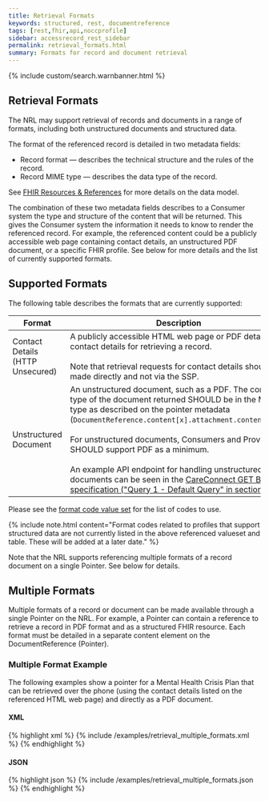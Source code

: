 ```yaml
---
title: Retrieval Formats
keywords: structured, rest, documentreference
tags: [rest,fhir,api,noccprofile]
sidebar: accessrecord_rest_sidebar
permalink: retrieval_formats.html
summary: Formats for record and document retrieval
---
```


{% include custom/search.warnbanner.html %}

## Retrieval Formats

The NRL may support retrieval of records and documents in a range of formats, including both unstructured documents and structured data.

The format of the referenced record is detailed in two metadata fields:
- Record format — describes the technical structure and the rules of the record.
- Record MIME type — describes the data type of the record.

See [FHIR Resources & References](explore_reference.html) for more details on the data model. 

The combination of these two metadata fields describes to a Consumer system the type and structure of the content that will be returned. This gives the Consumer system the information it needs to know to render the referenced record. For example, the referenced content could be a publicly accessible web page containing contact details, an unstructured PDF document, or a specific FHIR profile. See below for more details and the list of currently supported formats.

## Supported Formats

The following table describes the formats that are currently supported:

| Format | Description |
|-----------|----------------|
|Contact Details (HTTP Unsecured)|A publicly accessible HTML web page or PDF detailing contact details for retrieving a record.<br><br>Note that retrieval requests for contact details should be made directly and not via the SSP.|
|Unstructured Document|An unstructured document, such as a PDF. The content-type of the document returned SHOULD be in the MIME type as described on the pointer metadata (`DocumentReference.content[x].attachment.contentType`).<br><br>For unstructured documents, Consumers and Providers SHOULD support PDF as a minimum.<br><br>An example API endpoint for handling unstructured documents can be seen in the [CareConnect GET Binary specification ("Query 1 - Default Query" in section 1.1)](https://nhsconnect.github.io/CareConnectAPI/api_documents_binary.html#readresponse).  | 

Please see the [format code value set](https://fhir.nhs.uk/STU3/ValueSet/NRL-FormatCode-1) for the list of codes to use. 

{% include note.html content="Format codes related to profiles that support structured data are not currently listed in the above referenced valueset and table. These will be added at a later date." %}

Note that the NRL supports referencing multiple formats of a record document on a single Pointer. See below for details. 

## Multiple Formats

Multiple formats of a record or document can be made available through a single Pointer on the NRL. For example, a Pointer can contain a reference to retrieve a record in PDF format and as a structured FHIR resource. Each format must be detailed in a separate content element on the DocumentReference (Pointer).

### Multiple Format Example

The following examples show a pointer for a Mental Health Crisis Plan that can be retrieved over the phone (using the contact details listed on the referenced HTML web page) and directly as a PDF document.

#### XML

<div class="github-sample-wrapper scroll-height-350">
{% highlight xml %}
{% include /examples/retrieval_multiple_formats.xml %}
{% endhighlight %}
</div>

#### JSON

<div class="github-sample-wrapper scroll-height-350">
{% highlight json %}
{% include /examples/retrieval_multiple_formats.json %}
{% endhighlight %}
</div>
